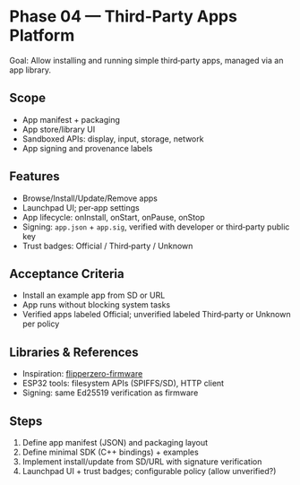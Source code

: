 # Phase 04 — Third‑Party Apps Platform

Goal: Allow installing and running simple third‑party apps, managed via an app library.

## Scope
- App manifest + packaging
- App store/library UI
- Sandboxed APIs: display, input, storage, network
- App signing and provenance labels

## Features
- Browse/Install/Update/Remove apps
- Launchpad UI; per‑app settings
- App lifecycle: onInstall, onStart, onPause, onStop
- Signing: `app.json` + `app.sig`, verified with developer or third‑party public key
- Trust badges: Official / Third‑party / Unknown

## Acceptance Criteria
- Install an example app from SD or URL
- App runs without blocking system tasks
- Verified apps labeled Official; unverified labeled Third‑party or Unknown per policy

## Libraries & References
- Inspiration: [flipperzero-firmware](https://github.com/flipperdevices/flipperzero-firmware)
- ESP32 tools: filesystem APIs (SPIFFS/SD), HTTP client
- Signing: same Ed25519 verification as firmware

## Steps
1. Define app manifest (JSON) and packaging layout
2. Define minimal SDK (C++ bindings) + examples
3. Implement install/update from SD/URL with signature verification
4. Launchpad UI + trust badges; configurable policy (allow unverified?)
